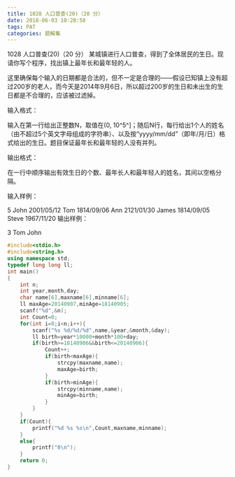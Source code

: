 ```yaml
---
title: 1028 人口普查(20)（20 分）
date: 2018-06-03 10:28:58
tags: PAT
categories: 题解集
---
```


1028 人口普查(20)（20 分）
某城镇进行人口普查，得到了全体居民的生日。现请你写个程序，找出镇上最年长和最年轻的人。

这里确保每个输入的日期都是合法的，但不一定是合理的——假设已知镇上没有超过200岁的老人，而今天是2014年9月6日，所以超过200岁的生日和未出生的生日都是不合理的，应该被过滤掉。

输入格式：

输入在第一行给出正整数N，取值在(0, 10^5^]；随后N行，每行给出1个人的姓名（由不超过5个英文字母组成的字符串）、以及按“yyyy/mm/dd”（即年/月/日）格式给出的生日。题目保证最年长和最年轻的人没有并列。

输出格式：

在一行中顺序输出有效生日的个数、最年长人和最年轻人的姓名，其间以空格分隔。

输入样例：

5
John 2001/05/12
Tom 1814/09/06
Ann 2121/01/30
James 1814/09/05
Steve 1967/11/20
输出样例：

3 Tom John

```cpp
#include<stdio.h>
#include<string.h>
using namespace std;
typedef long long ll;
int main()
{
    int n;
    int year,month,day;
    char name[6],maxname[6],minname[6];
    ll maxAge=20140907,minAge=18140905;
    scanf("%d",&n);
    int Count=0;
    for(int i=0;i<n;i++){
        scanf("%s %d/%d/%d",name,&year,&month,&day);
        ll birth=year*10000+month*100+day;
        if(birth>=18140906&&birth<=20140906){
            Count++;
            if(birth<maxAge){
                strcpy(maxname,name);
                maxAge=birth;
            }
            if(birth>minAge){
                strcpy(minname,name);
                minAge=birth;
            }
        }
    }
    if(Count){
        printf("%d %s %s\n",Count,maxname,minname);
    }
    else{
        printf("0\n");
    }
    return 0;
}

```